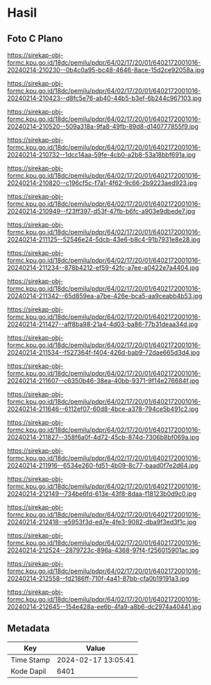 # Hasil

## Foto C Plano

https://sirekap-obj-formc.kpu.go.id/18dc/pemilu/pdpr/64/02/17/20/01/6402172001016-20240214-210230--0b4c0a95-bc48-4646-8ace-15d2ce92058a.jpg

https://sirekap-obj-formc.kpu.go.id/18dc/pemilu/pdpr/64/02/17/20/01/6402172001016-20240214-210423--d8fc5e76-ab40-44b5-b3ef-6b244c967103.jpg

https://sirekap-obj-formc.kpu.go.id/18dc/pemilu/pdpr/64/02/17/20/01/6402172001016-20240214-210520--509a318a-9fa8-49fb-89d8-d140777855f9.jpg

https://sirekap-obj-formc.kpu.go.id/18dc/pemilu/pdpr/64/02/17/20/01/6402172001016-20240214-210732--1dcc14aa-59fe-4cb0-a2b8-53a18bbf691a.jpg

https://sirekap-obj-formc.kpu.go.id/18dc/pemilu/pdpr/64/02/17/20/01/6402172001016-20240214-210820--c196cf5c-f7a1-4f62-9c66-2b9223aed923.jpg

https://sirekap-obj-formc.kpu.go.id/18dc/pemilu/pdpr/64/02/17/20/01/6402172001016-20240214-210949--f23ff397-d53f-47fb-b6fc-a903e9dbede7.jpg

https://sirekap-obj-formc.kpu.go.id/18dc/pemilu/pdpr/64/02/17/20/01/6402172001016-20240214-211125--52546e24-5dcb-43e6-b8c4-91b7931e8e28.jpg

https://sirekap-obj-formc.kpu.go.id/18dc/pemilu/pdpr/64/02/17/20/01/6402172001016-20240214-211234--878b4212-ef59-42fc-a7ee-a0422e7a4404.jpg

https://sirekap-obj-formc.kpu.go.id/18dc/pemilu/pdpr/64/02/17/20/01/6402172001016-20240214-211342--65d859ea-a7be-426e-bca5-aa9ceabb4b53.jpg

https://sirekap-obj-formc.kpu.go.id/18dc/pemilu/pdpr/64/02/17/20/01/6402172001016-20240214-211427--aff8ba98-21a4-4d03-ba86-77b31deaa34d.jpg

https://sirekap-obj-formc.kpu.go.id/18dc/pemilu/pdpr/64/02/17/20/01/6402172001016-20240214-211534--f527364f-f404-426d-bab9-72dae665d3d4.jpg

https://sirekap-obj-formc.kpu.go.id/18dc/pemilu/pdpr/64/02/17/20/01/6402172001016-20240214-211607--c6350b46-38ea-40bb-9371-9f14e276684f.jpg

https://sirekap-obj-formc.kpu.go.id/18dc/pemilu/pdpr/64/02/17/20/01/6402172001016-20240214-211646--6112ef07-60d8-4bce-a378-794ce5b491c2.jpg

https://sirekap-obj-formc.kpu.go.id/18dc/pemilu/pdpr/64/02/17/20/01/6402172001016-20240214-211827--358f6a0f-4d72-45cb-874d-7306b8bf069a.jpg

https://sirekap-obj-formc.kpu.go.id/18dc/pemilu/pdpr/64/02/17/20/01/6402172001016-20240214-211916--6534e260-fd51-4b09-8c77-baad0f7e2d64.jpg

https://sirekap-obj-formc.kpu.go.id/18dc/pemilu/pdpr/64/02/17/20/01/6402172001016-20240214-212149--734be6fd-613e-43f8-8daa-f18123b0d9c0.jpg

https://sirekap-obj-formc.kpu.go.id/18dc/pemilu/pdpr/64/02/17/20/01/6402172001016-20240214-212418--e5953f3d-ed7e-4fe3-9082-dba9f3ed3f1c.jpg

https://sirekap-obj-formc.kpu.go.id/18dc/pemilu/pdpr/64/02/17/20/01/6402172001016-20240214-212524--2879723c-896a-4368-97f4-f256015901ac.jpg

https://sirekap-obj-formc.kpu.go.id/18dc/pemilu/pdpr/64/02/17/20/01/6402172001016-20240214-212558--fd2186ff-710f-4a41-87bb-cfa0b19191a3.jpg

https://sirekap-obj-formc.kpu.go.id/18dc/pemilu/pdpr/64/02/17/20/01/6402172001016-20240214-212645--154e428a-ee6b-4fa9-a8b6-dc2974a40441.jpg


## Metadata

| Key        | Value               |
| ---------- | ------------------- |
| Time Stamp | 2024-02-17 13:05:41 |
| Kode Dapil | 6401                |



